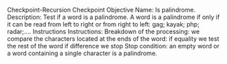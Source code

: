 Checkpoint-Recursion
Checkpoint Objective Name: Is palindrome. Description: Test if a word is a palindrome. A word is a palindrome if only if it can be read from left to right or from right to left: gag; kayak; php; radar;.... Instructions Instructions: Breakdown of the processing: we compare the characters located at the ends of the word: if equality we test the rest of the word if difference we stop Stop condition: an empty word or a word containing a single character is a palindrome.